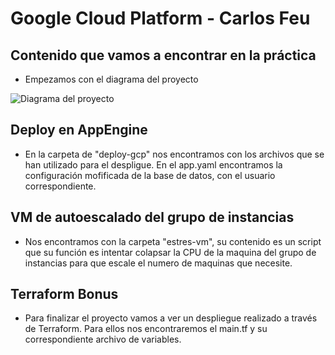 # Google Cloud Platform - Carlos Feu

## Contenido que vamos a encontrar en la práctica

- Empezamos con el diagrama del proyecto

![Diagrama del proyecto](GCP_CarlosFeuFern%C3%A1ndez.jpg.drawio.png)

## Deploy en AppEngine

- En la carpeta de "deploy-gcp" nos encontramos con los archivos que se han utilizado para el despligue. En el app.yaml encontramos la configuración mofificada de la base de datos, con el usuario correspondiente.

## VM de autoescalado del grupo de instancias

- Nos encontramos con la carpeta "estres-vm", su contenido es un script que su función es intentar colapsar la CPU de la maquina del grupo de instancias para que escale el numero de maquinas que necesite.

## Terraform Bonus

- Para finalizar el proyecto vamos a ver un despliegue realizado a través de Terraform. Para ellos nos encontraremos el main.tf y su correspondiente archivo de variables.